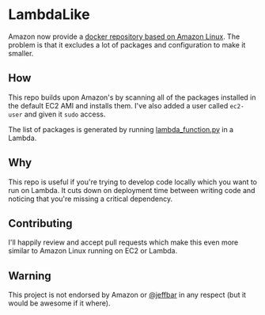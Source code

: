 # LambdaLike

Amazon now provide a [docker repository based on Amazon Linux](https://hub.docker.com/_/amazonlinux/).  The problem is that 
it excludes a lot of packages and configuration to make it smaller.

## How
This repo builds upon Amazon's by scanning all of the packages installed in the default EC2 AMI and installs them.  I've also 
added a user called `ec2-user` and given it `sudo` access.

The list of packages is generated by running [lambda_function.py](lambda_function.py) in a Lambda.

## Why
This repo is useful if you're trying to develop code locally which you want to run on Lambda.  It cuts down on deployment 
time between writing code and noticing that you're missing a critical dependency.

## Contributing
I'll happily review and accept pull requests which make this even more similar to Amazon Linux running on EC2 or Lambda.

## Warning
This project is not endorsed by Amazon or [@jeffbar](https://twitter.com/jeffbarr) in any respect (but it would be awesome if it where).
